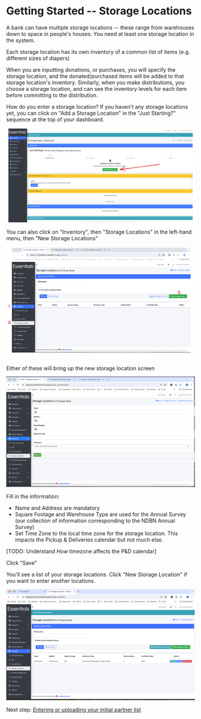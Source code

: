 # Getting Started -- Storage Locations

A bank can have multiple storage locations -- these range from warehouses down to space in people's houses.  You need at least one storage location in the system.

Each storage location has its own inventory of a common list of items (e.g. different sizes of diapers)

When you are inputting donations, or purchases, you will specify the storage location, and the donated/purchased items will be added to that storage location's inventory.  Similarly, when you make distributions, you choose a storage location, and can see the inventory levels for each item before committing to the distribution.

How do you enter a storage location?   If you haven't any storage locations yet, you can click on "Add a Storage Location" in the "Just Starting?" sequence at the top of your dashboard.  

![navigation](images/gs_just_starting_step_1.png)

You can also click on "Inventory", then "Storage Locations" in the left-hand menu, then "New Storage Locations"

![navigation](images/gs_storage_locations_navigation.png)

Either of these will bring up the new storage location screen

![navigation](images/new_storage_location.png)

Fill in the information:
- Name and Address are mandatory
- Square Footage and Warehouse Type are used for the Annual Survey (our collection of information corresponding to the NDBN Annual Survey)
- Set Time Zone to the local time zone for the storage location.  This impacts the Pickup & Deliveries calendar but not much else.  

[TODO:  Understand *How* timezone affects the P&D calendar]

Click "Save"

You'll see a list of your storage locations.  Click "New Storage Location" if you want to enter another locations.

![navigation](images/storage_location_index.png)

Next step:  [Entering or uploading your initial partner list](getting_started_partners.md) 
